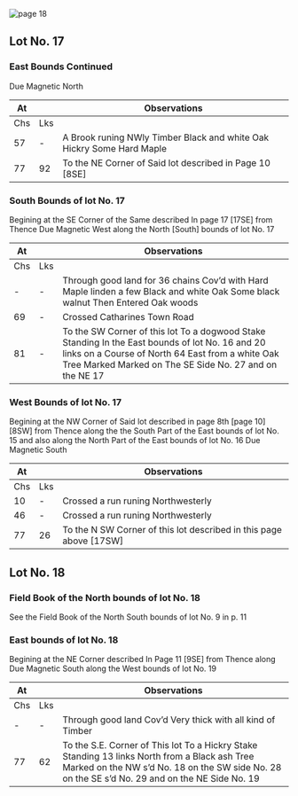 ![page 18](image/fieldbook/ovid-page-18.jpg)

## Lot No. 17

### East Bounds Continued

Due Magnetic North

| At |    | Observations |
| -- | -- | ------------ |
| Chs | Lks | |
| 57 | - | A Brook runing NWly Timber Black and white Oak Hickry Some Hard Maple |
| 77 | 92 | To the NE Corner of Said lot described in Page 10 [8SE] |

### South Bounds of lot No. 17

Begining at the SE Corner of the Same described In page 17 [17SE] from Thence Due Magnetic West along the North [South] bounds of lot No. 17

| At |    | Observations |
| -- | -- | ------------ |
| Chs | Lks | |
| - | - | Through good land for 36 chains Cov’d with Hard Maple linden a few Black and white Oak Some black walnut Then Entered Oak woods |
| 69 | - | Crossed Catharines Town Road |
| 81 | - | To the SW Corner of this lot To a dogwood Stake Standing In the East bounds of lot No. 16 and 20 links on a Course of North 64 East from a white Oak Tree Marked Marked on The SE Side No. 27 and on the NE 17 |

### West Bounds of lot No. 17

Begining at the NW Corner of Said lot described in page 8th [page 10] [8SW] from Thence along the the South Part of the East bounds of lot No. 15 and also along the North Part of the East bounds of lot No. 16 Due Magnetic South

| At |    | Observations |
| -- | -- | ------------ |
| Chs | Lks | |
| 10 | - | Crossed a run runing Northwesterly |
| 46 | - | Crossed a run runing Northwesterly |
| 77 | 26 | To the N SW Corner of this lot described in this page above [17SW] |

## Lot No. 18

### Field Book of the North bounds of lot No. 18

See the Field Book of the North South bounds of lot No. 9 in p. 11

### East bounds of lot No. 18

Begining at the NE Corner described In Page 11 [9SE] from Thence along Due Magnetic South along the West bounds of lot No. 19

| At |    | Observations |
| -- | -- | ------------ |
| Chs | Lks | |
| - | - | Through good land Cov’d Very thick with all kind of Timber |
| 77 | 62 | To the S.E. Corner of This lot To a Hickry Stake Standing 13 links North from a Black ash Tree Marked on the NW s’d No. 18 on the SW side No. 28 on the SE s’d No. 29 and on the NE Side No. 19 |
